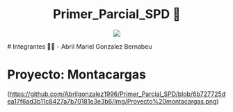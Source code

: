 <h1 align= "center">Primer_Parcial_SPD 🤖</h1>

<p align="center">
   <img src= "https://user-images.githubusercontent.com/131720798/234136882-1d2f7633-e589-464f-85e3-a03955c779ee.jpg" />
</p>
# Integrantes 👩‍🎓 
- Abril Mariel Gonzalez Bernabeu

# Proyecto: Montacargas 
(https://github.com/Abrilgonzalez1996/Primer_Parcial_SPD/blob/6b727725dea17f6ad3b11c8427a7b70181e3e3b6/Img/Proyecto%20montacargas.png)
